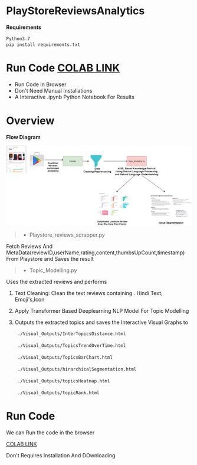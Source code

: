 # PlayStoreReviewsAnalytics


**Requirements**

    Python3.7
    pip install requirements.txt

# Run Code [COLAB LINK](https://colab.research.google.com/drive/18bNU8SmolICvEZExZIurBvxXln1f1tBO?invite=CLqgwM0D#scrollTo=wd09sNiPEScM)

- Run Code In Browser
- Don't Need Manual Installations
- A Interactive .ipynb Python Notebook For Results




# Overview

**Flow Diagram**

![Flow Diagram](./utils/flow.png)

> - Playstore_reviews_scrapper.py

  Fetch Reviews And MetaData(reviewID,userName,rating,content,thumbsUpCount,timestamp)  From Playstore and Saves the result

> - Topic_Modelling.py

Uses the extracted reviews and performs

1) Text Cleaning: Clean the text reviews containing . Hindi Text, Emoji's,Icon

2) Apply Transformer Based Deeplearning NLP Model For Topic Modelling

3) Outputs the extracted topics and saves the Interactive Visual Graphs to

        ./Visual_Outputs/InterTopicsDistance.html
        
        ./Visual_Outputs/TopicsTrendOverTime.html
        
        ./Visual_Outputs/TopicsBarChart.html
        
        ./Visual_Outputs/hirarchicalSegmentation.html
        
        ./Visual_Outputs/topicsHeatmap.html
        
        ./Visual_Outputs/topicRank.html
       

# Run Code

We can Run the code in the browser

[COLAB LINK](https://colab.research.google.com/drive/18bNU8SmolICvEZExZIurBvxXln1f1tBO?invite=CLqgwM0D#scrollTo=wd09sNiPEScM)

Don't Requires Installation And DOwnloading